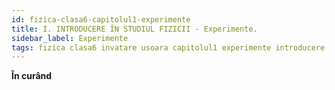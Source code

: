 ```yaml
---
id: fizica-clasa6-capitolul1-experimente
title: I. INTRODUCERE ÎN STUDIUL FIZICII - Experimente.
sidebar_label: Experimente
tags: fizica clasa6 invatare usoara capitolul1 experimente introducere în studiul fizicii
---
```


**În curând**